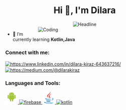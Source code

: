 <h1 align="center">Hi 👋, I'm Dilara</h1>

<div align="center">
  <img src="https://readme-typing-svg.herokuapp.com?size=40&duration=3000&color=04CDF7FF&center=true&vCenter=true&width=800&height=100&lines=I'm+an+Android+Developer" alt="Headline" />
</div>

<img align="right" alt="Coding" width="400" src="https://media.giphy.com/media/2IudUHdI075HL02Pkk/giphy.gif">

- 🌱 I’m currently learning **Kotlin,Java**

<h3 align="left">Connect with me:</h3>
<p align="left">
<a href="https://www.linkedin.com/in/dilara-kiraz-643637216/" target="blank"><img align="center" src="https://raw.githubusercontent.com/rahuldkjain/github-profile-readme-generator/master/src/images/icons/Social/linked-in-alt.svg" alt="https://www.linkedin.com/in/dilara-kiraz-643637216/" height="30" width="40" /></a>
<a href="https://medium.com/@dilarakiraz" target="blank"><img align="center" src="https://raw.githubusercontent.com/rahuldkjain/github-profile-readme-generator/master/src/images/icons/Social/medium.svg" alt="https://medium.com/@dilarakiraz" height="30" width="40" /></a>
</p>

<h3 align="left">Languages and Tools:</h3>
<p align="left"> <a href="https://developer.android.com" target="_blank" rel="noreferrer"> <img src="https://raw.githubusercontent.com/devicons/devicon/master/icons/android/android-original-wordmark.svg" alt="android" width="40" height="40"/> </a> <a href="https://firebase.google.com/" target="_blank" rel="noreferrer"> <img src="https://www.vectorlogo.zone/logos/firebase/firebase-icon.svg" alt="firebase" width="40" height="40"/> </a> <a href="https://www.java.com" target="_blank" rel="noreferrer"> <img src="https://raw.githubusercontent.com/devicons/devicon/master/icons/java/java-original.svg" alt="java" width="40" height="40"/> </a> <a href="https://kotlinlang.org" target="_blank" rel="noreferrer"> <img src="https://www.vectorlogo.zone/logos/kotlinlang/kotlinlang-icon.svg" alt="kotlin" width="40" height="40"/></a> </a></p>

<!--
**dilarakiraz/dilarakiraz** is a ✨ _special_ ✨ repository because its `README.md` (this file) appears on your GitHub profile.

Here are some ideas to get you started:

- 🔭 I’m currently working on ...
- 🌱 I’m currently learning ...
- 👯 I’m looking to collaborate on ...
- 🤔 I’m looking for help with ...
- 💬 Ask me about ...
- 📫 How to reach me: ...
- 😄 Pronouns: ...
- ⚡ Fun fact: ...
-->
